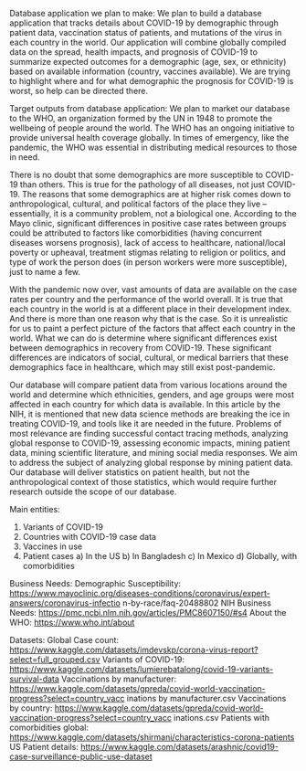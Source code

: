 Database application we plan to make: 
We plan to build a database application that tracks details about COVID-19 by demographic through patient data,
vaccination status of patients, and mutations of the virus in each country in the world. Our application will combine
globally compiled data on the spread, health impacts, and prognosis of COVID-19 to summarize expected outcomes for a
demographic (age, sex, or ethnicity) based on available information (country, vaccines available). We are trying to
highlight where and for what demographic the prognosis for COVID-19 is worst, so help can be directed there.

Target outputs from database application: 
We plan to market our database to the WHO, an organization formed by the UN in 1948 to promote the wellbeing of people
around the world. The WHO has an ongoing initiative to provide universal health coverage globally. In times of emergency,
like the pandemic, the WHO was essential in distributing medical resources to those in need.

There is no doubt that some demographics are more susceptible to COVID-19 than others. This is true for the pathology of all diseases, not just
COVID-19. The reasons that some demographics are at higher risk comes down to anthropological, cultural, and political
factors of the place they live – essentially, it is a community problem, not a biological one. According to the Mayo clinic,
significant differences in positive case rates between groups could be attributed to factors like comorbidities
(having concurrent diseases worsens prognosis), lack of access to healthcare, national/local poverty or upheaval, treatment
stigmas relating to religion or politics, and type of work the person does (in person workers were more susceptible), just to name a few. 

With the pandemic now over, vast amounts of data are available on the case rates per country and the performance of the world overall.
It is true that each country in the world is at a different place in their development index. And there is more than one reason why
that is the case. So it is unrealistic for us to paint a perfect picture of the factors that affect each country in the world. What
we can do is determine where significant differences exist between demographics in recovery from COVID-19. These significant
differences are indicators of social, cultural, or medical barriers that these demographics face in healthcare, which may still exist
post-pandemic. 

Our database will compare patient data from various locations around the world and determine which ethnicities,
genders, and age groups were most affected in each country for which data is available. In this article by the NIH, it is
mentioned that new data science methods are breaking the ice in treating COVID-19, and tools like it are needed in the future.
Problems of most relevance are finding successful contact tracing methods, analyzing global response to COVID-19, assessing economic
impacts, mining patient data, mining scientific literature, and mining social media responses. We aim to address the subject
of analyzing global response by mining patient data. Our database will deliver statistics on patient health, but not the anthropological
context of those statistics, which would require further research outside the scope of our database. 

Main entities: 
1) Variants of COVID-19 
2) Countries with COVID-19 case data 
3) Vaccines in use 
4) Patient cases 
a)   In the US 
b)   In Bangladesh 
c)   In Mexico 
d)   Globally, with comorbidities

Business Needs: 
Demographic Susceptibility: 
https://www.mayoclinic.org/diseases-conditions/coronavirus/expert-answers/coronavirus-infectio 
n-by-race/faq-20488802 
NIH Business Needs: 
https://pmc.ncbi.nlm.nih.gov/articles/PMC8607150/#s4 
About the WHO: 
https://www.who.int/about 

Datasets: 
Global Case count: 
https://www.kaggle.com/datasets/imdevskp/corona-virus-report?select=full_grouped.csv 
Variants of COVID-19: 
https://www.kaggle.com/datasets/lumierebatalong/covid-19-variants-survival-data 
Vaccinations by manufacturer: 
https://www.kaggle.com/datasets/gpreda/covid-world-vaccination-progress?select=country_vacc 
inations by manufacturer.csv 
Vaccinations by country:
https://www.kaggle.com/datasets/gpreda/covid-world-vaccination-progress?select=country_vacc 
inations.csv 
Patients with comorbidities global:
https://www.kaggle.com/datasets/shirmani/characteristics-corona-patients 
US Patient details:
https://www.kaggle.com/datasets/arashnic/covid19-case-surveillance-public-use-dataset 




